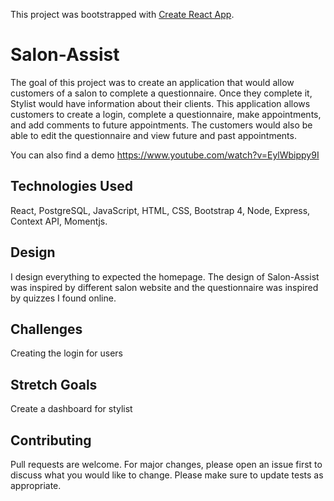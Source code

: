 This project was bootstrapped with [Create React App](https://github.com/facebook/create-react-app).

# Salon-Assist 

The goal of this project was to create an application that would allow customers of a salon to complete a questionnaire. Once they complete it, Stylist would have information about their clients. This application allows customers to create a login, complete a questionnaire, make appointments, and add comments to future appointments. The customers would also be able to edit the questionnaire and view future and past appointments.

You can also find a demo https://www.youtube.com/watch?v=EylWbippy9I

## Technologies Used
React, PostgreSQL, JavaScript, HTML, CSS, Bootstrap 4, Node, Express, Context API, Momentjs.

## Design 
I design everything to expected the homepage. The design of Salon-Assist was inspired by different salon website and the questionnaire was inspired by quizzes I found online. 

## Challenges
Creating the login for users

## Stretch Goals
Create a dashboard for stylist 

## Contributing
Pull requests are welcome. For major changes, please open an issue first to discuss what you would like to change.
Please make sure to update tests as appropriate.









